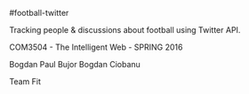 #football-twitter

Tracking people & discussions about football using Twitter API.

COM3504 - The Intelligent Web - SPRING 2016

Bogdan Paul Bujor
Bogdan Ciobanu

Team Fit
